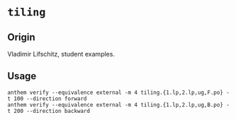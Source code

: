 # `tiling`


## Origin

Vladimir Lifschitz, student examples.

## Usage
```
anthem verify --equivalence external -m 4 tiling.{1.lp,2.lp,ug,F.po} -t 100 --direction forward
anthem verify --equivalence external -m 4 tiling.{1.lp,2.lp,ug,B.po} -t 200 --direction backward
```
